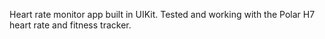 Heart rate monitor app built in UIKit. Tested and working with the Polar H7 heart rate and fitness tracker.
